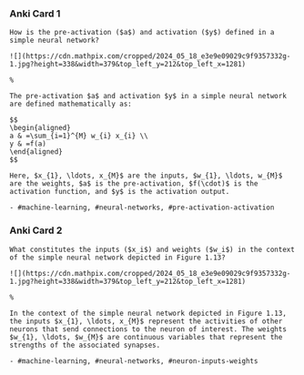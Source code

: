### Anki Card 1

    How is the pre-activation ($a$) and activation ($y$) defined in a simple neural network?

    ![](https://cdn.mathpix.com/cropped/2024_05_18_e3e9e09029c9f9357332g-1.jpg?height=338&width=379&top_left_y=212&top_left_x=1281)
    
    %
    
    The pre-activation $a$ and activation $y$ in a simple neural network are defined mathematically as:

    $$
    \begin{aligned}
    a & =\sum_{i=1}^{M} w_{i} x_{i} \\
    y & =f(a)
    \end{aligned}
    $$

    Here, $x_{1}, \ldots, x_{M}$ are the inputs, $w_{1}, \ldots, w_{M}$ are the weights, $a$ is the pre-activation, $f(\cdot)$ is the activation function, and $y$ is the activation output.

    - #machine-learning, #neural-networks, #pre-activation-activation

### Anki Card 2

    What constitutes the inputs ($x_i$) and weights ($w_i$) in the context of the simple neural network depicted in Figure 1.13?

    ![](https://cdn.mathpix.com/cropped/2024_05_18_e3e9e09029c9f9357332g-1.jpg?height=338&width=379&top_left_y=212&top_left_x=1281)
    
    %
    
    In the context of the simple neural network depicted in Figure 1.13, the inputs $x_{1}, \ldots, x_{M}$ represent the activities of other neurons that send connections to the neuron of interest. The weights $w_{1}, \ldots, $w_{M}$ are continuous variables that represent the strengths of the associated synapses.

    - #machine-learning, #neural-networks, #neuron-inputs-weights